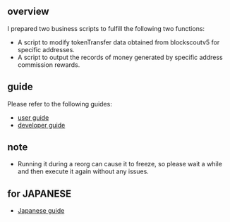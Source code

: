 ## overview

I prepared two business scripts to fulfill the following two functions:

- A script to modify tokenTransfer data obtained from blockscoutv5 for specific addresses.
- A script to output the records of money generated by specific address commission rewards.

## guide

Please refer to the following guides:

- [user guide](./doc/user_guide.md)
- [developer guide](./doc/developer_guide.md)

## note

- Running it during a reorg can cause it to freeze, so please wait a while and then execute it again without any issues.

## for JAPANESE

- [Japanese guide](./README_JP.md)

